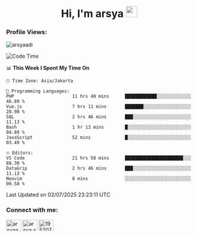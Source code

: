 <h1 align="center">Hi, I'm arsya 
  <img src="https://media.giphy.com/media/hvRJCLFzcasrR4ia7z/giphy.gif" width="30px"/>
</h1>

<p align="left"> <h3>Profile Views:</h3> <img src="https://komarev.com/ghpvc/?username=arsyaadi&label=Profile%20views&color=0e75b6&style=flat" alt="arsyaadi" /> </p>

<!--START_SECTION:waka-->
![Code Time](http://img.shields.io/badge/Code%20Time-4%2C166%20hrs%2040%20mins-blue)

📊 **This Week I Spent My Time On** 

```text
🕑︎ Time Zone: Asia/Jakarta

💬 Programming Languages: 
PHP                      11 hrs 40 mins      ████████████░░░░░░░░░░░░░   46.89 % 
Vue.js                   7 hrs 11 mins       ███████░░░░░░░░░░░░░░░░░░   28.90 % 
SQL                      2 hrs 46 mins       ███░░░░░░░░░░░░░░░░░░░░░░   11.13 % 
Bash                     1 hr 13 mins        █░░░░░░░░░░░░░░░░░░░░░░░░   04.89 % 
JavaScript               52 mins             █░░░░░░░░░░░░░░░░░░░░░░░░   03.49 % 

🔥 Editors: 
VS Code                  21 hrs 58 mins      ██████████████████████░░░   88.30 % 
DataGrip                 2 hrs 46 mins       ███░░░░░░░░░░░░░░░░░░░░░░   11.13 % 
Neovim                   8 mins              ░░░░░░░░░░░░░░░░░░░░░░░░░   00.58 % 
```


 Last Updated on 02/07/2025 23:23:11 UTC
<!--END_SECTION:waka-->

<!-- - 📫 How to reach me **itsme@arsyaadi.software** -->


<h3 align="left">Connect with me:</h3>
<p align="left">
<a href="https://linkedin.com/in/arsyaadi" target="blank"><img align="center" src="https://raw.githubusercontent.com/rahuldkjain/github-profile-readme-generator/master/src/images/icons/Social/linked-in-alt.svg" alt="arsyaadi" height="30" width="40" /></a>
<a href="https://fb.com/arsya.xkz" target="blank"><img align="center" src="https://raw.githubusercontent.com/rahuldkjain/github-profile-readme-generator/master/src/images/icons/Social/facebook.svg" alt="arsya.xkz" height="30" width="40" /></a>
<a href="https://stackoverflow.com/users/19520749" target="blank"><img align="center" src="https://raw.githubusercontent.com/rahuldkjain/github-profile-readme-generator/master/src/images/icons/Social/stack-overflow.svg" alt="19520749" height="30" width="40" /></a>
</p>
